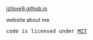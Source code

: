 [jzllove9.github.io](https://jzllove9.github.io/)

website about me

<samp>code is licensed under <a href='./LICENSE'>MIT</a>
